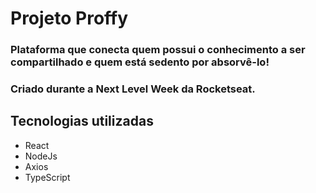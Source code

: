 # **Projeto Proffy**

### Plataforma que conecta quem possui o conhecimento a ser compartilhado e quem está sedento por absorvê-lo!

### Criado durante a Next Level Week da Rocketseat.

## **Tecnologias utilizadas**
- React
- NodeJs
- Axios
- TypeScript
